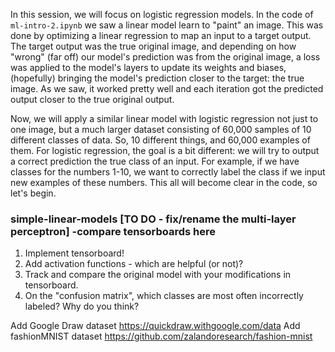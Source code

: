 In this session, we will focus on logistic regression models. In the code of ```ml-intro-2.ipynb``` we saw a linear model learn to "paint" an image. This was done by optimizing a linear regression to map an input to a target output. The target output was the true original image, and depending on how "wrong" (far off) our model's prediction was from the original image, a loss was applied to the model's layers to update its weights and biases, (hopefully) bringing the model's prediction closer to the target: the true image. As we saw, it worked pretty well and each iteration got the predicted output closer to the true original output.

Now, we will apply a similar linear model with logistic regression not just to one image, but a much larger dataset consisting of 60,000 samples of 10 different classes of data. So, 10 different things, and 60,000 examples of them. For logistic regression, the goal is a bit different: we will try to output a correct prediction the true class of an input. For example, if we have classes for the numbers 1-10, we want to correctly label the class if we input new examples of these numbers. This all will become clear in the code, so let's begin.

### simple-linear-models [TO DO - fix/rename the multi-layer perceptron] -compare tensorboards here
1. Implement tensorboard!
2. Add activation functions - which are helpful (or not)?
3. Track and compare the original model with your modifications in tensorboard.
4. On the "confusion matrix", which classes are most often incorrectly labeled? Why do you think?

Add Google Draw dataset https://quickdraw.withgoogle.com/data
Add fashionMNIST dataset https://github.com/zalandoresearch/fashion-mnist
